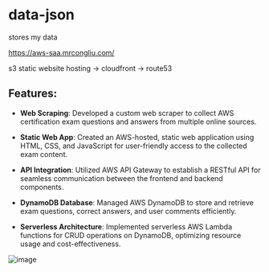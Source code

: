 # data-json
stores my data

https://aws-saa.mrcongliu.com/

s3 static website hosting -> cloudfront -> route53

## Features:
- **Web Scraping**: Developed a custom web scraper to collect AWS certification exam questions and answers from multiple online sources.

- **Static Web App**: Created an AWS-hosted, static web application using HTML, CSS, and JavaScript for user-friendly access to the collected exam content.

- **API Integration**: Utilized AWS API Gateway to establish a RESTful API for seamless communication between the frontend and backend components.

- **DynamoDB Database**: Managed AWS DynamoDB to store and retrieve exam questions, correct answers, and user comments efficiently.

- **Serverless Architecture**: Implemented serverless AWS Lambda functions for CRUD operations on DynamoDB, optimizing resource usage and cost-effectiveness.

![image](https://github.com/Cliu5132/data-json/assets/52264917/888a96f4-ba15-4d30-9f72-bd977821f783)

